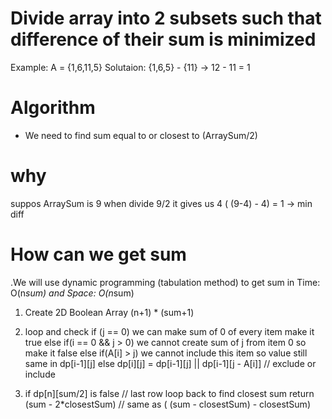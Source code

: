 # Divide array into 2 subsets such that difference of their sum is minimized
Example: 
 A = {1,6,11,5}
Solutaion:
  {1,6,5} - {11} -> 12 - 11 = 1
# Algorithm
 - We need to find sum equal to or closest to (ArraySum/2)
 # why
 suppos ArraySum is 9 when divide 9/2 it gives us 4 ( (9-4) - 4) = 1 -> min diff 
# How can we get sum 
 .We will use dynamic programming (tabulation method) to get sum in Time: O(n*sum)  and Space: O(n*sum)
1. Create 2D Boolean Array (n+1) * (sum+1)
2. loop and check if (j == 0) we can make sum of 0 of every item make it true
               else if(i == 0 && j > 0) we cannot create sum of j from item 0 so make it false
               else if(A[i] > j) we cannot include this item so value still same in dp[i-1][j]
               else dp[i][j] = dp[i-1][j] || dp[i-1][j - A[i]] // exclude or include 
               
3. if dp[n][sum/2] is false  // last row
   loop back to find closest sum 
   return (sum - 2*closestSum) // same as ( (sum - closestSum) - closestSum)





